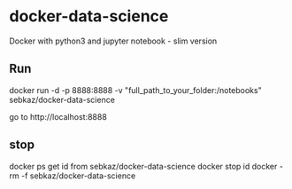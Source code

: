 # docker-data-science
Docker with python3 and jupyter notebook - slim version

## Run 

docker run -d -p 8888:8888 -v "full_path_to_your_folder:/notebooks" sebkaz/docker-data-science

go to http://localhost:8888

## stop
docker ps 
get id from sebkaz/docker-data-science
docker stop id
docker -rm -f sebkaz/docker-data-science

